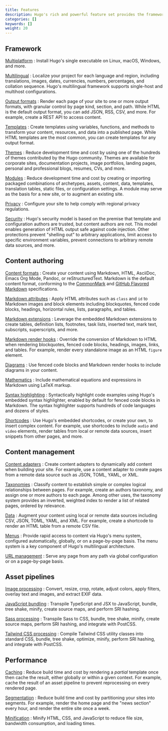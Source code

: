 ```yaml
---
title: Features
description: Hugo's rich and powerful feature set provides the framework and tools to create static sites that build in seconds, often less.
categories: []
keywords: []
weight: 20
---
```


## Framework

[Multiplatform]
: Install Hugo's single executable on Linux, macOS, Windows, and more.

[Multilingual]
: Localize your project for each language and region, including translations, images, dates, currencies, numbers, percentages, and collation sequence. Hugo's multilingual framework supports single-host and multihost configurations.

[Output formats]
: Render each page of your site to one or more output formats, with granular control by page kind, section, and path. While HTML is the default output format, you can add JSON, RSS, CSV, and more. For example, create a REST API to access content.

[Templates]
: Create templates using variables, functions, and methods to transform your content, resources, and data into a published page. While HTML templates are the most common, you can create templates for any output format.

[Themes]
: Reduce development time and cost by using one of the hundreds of themes contributed by the Hugo community. Themes are available for corporate sites, documentation projects, image portfolios, landing pages, personal and professional blogs, resumes, CVs, and more.

[Modules]
: Reduce development time and cost by creating or importing packaged combinations of archetypes, assets, content, data, templates, translation tables, static files, or configuration settings. A module may serve as the basis for a new site, or to augment an existing site.

[Privacy]
: Configure your site to help comply with regional privacy regulations.

[Security]
: Hugo's security model is based on the premise that template and configuration authors are trusted, but content authors are not. This model enables generation of HTML output safe against code injection. Other protections prevent "shelling out" to arbitrary applications, limit access to specific environment variables, prevent connections to arbitrary remote data sources, and more.

## Content authoring

[Content formats]
: Create your content using Markdown, HTML, AsciiDoc, Emacs Org Mode, Pandoc, or reStructuredText. Markdown is the default content format, conforming to the [CommonMark] and [GitHub Flavored Markdown] specifications.

[Markdown attributes]
: Apply HTML attributes such as `class` and `id` to Markdown images and block elements including blockquotes, fenced code blocks, headings, horizontal rules, lists, paragraphs, and tables.

[Markdown extensions]
: Leverage the embedded Markdown extensions to create tables, definition lists, footnotes, task lists, inserted text, mark text, subscripts, superscripts, and more.

[Markdown render hooks]
: Override the conversion of Markdown to HTML when rendering blockquotes, fenced code blocks, headings, images, links, and tables. For example, render every standalone image as an HTML `figure` element.

[Diagrams]
: Use fenced code blocks and Markdown render hooks to include diagrams in your content.

[Mathematics]
: Include mathematical equations and expressions in Markdown using LaTeX markup.

[Syntax highlighting]
: Syntactically highlight code examples using Hugo's embedded syntax highlighter, enabled by default for fenced code blocks in Markdown. The syntax highlighter supports hundreds of code languages and dozens of styles.

[Shortcodes]
: Use Hugo's embedded shortcodes, or create your own, to insert complex content. For example, use shortcodes to include `audio` and `video` elements, render tables from local or remote data sources, insert snippets from other pages, and more.

## Content management

[Content adapters]
: Create content adapters to dynamically add content when building your site. For example, use a content adapter to create pages from a remote data source such as JSON, TOML, YAML, or XML.

[Taxonomies]
: Classify content to establish simple or complex logical relationships between pages. For example, create an authors taxonomy, and assign one or more authors to each page. Among other uses, the taxonomy system provides an inverted, weighted index to render a list of related pages, ordered by relevance.

[Data]
: Augment your content using local or remote data sources including CSV, JSON, TOML, YAML, and XML. For example, create a shortcode to render an HTML table from a remote CSV file.

[Menus]
: Provide rapid access to content via Hugo's menu system, configured automatically, globally, or on a page-by-page basis. The menu system is a key component of Hugo's multilingual architecture.

[URL management]
: Serve any page from any path via global configuration or on a page-by-page basis.

## Asset pipelines

[Image processing]
: Convert, resize, crop, rotate, adjust colors, apply filters, overlay text and images, and extract EXIF data.

[JavaScript bundling]
: Transpile TypeScript and JSX to JavaScript, bundle, tree shake, minify, create source maps, and perform SRI hashing.

[Sass processing]
: Transpile Sass to CSS, bundle, tree shake, minify, create source maps, perform SRI hashing, and integrate with PostCSS.

[Tailwind CSS processing]
: Compile Tailwind CSS utility classes into standard CSS, bundle, tree shake, optimize, minify, perform SRI hashing, and integrate with PostCSS.

## Performance

[Caching]
: Reduce build time and cost by rendering a _partial_ template once then cache the result, either globally or within a given context. For example, cache the result of an asset pipeline to prevent reprocessing on every rendered page.

[Segmentation]
: Reduce build time and cost by partitioning your sites into segments. For example, render the home page and the "news section" every hour, and render the entire site once a week.

[Minification]
: Minify HTML, CSS, and JavaScript to reduce file size, bandwidth consumption, and loading times.

[Multilingual]: /content-management/multilingual/
[Multiplatform]: /installation/
[Output formats]: /configuration/output-formats/
[Templates]: /templates/introduction/
[Themes]: https://themes.gohugo.io/
[Modules]: /hugo-modules/
[Privacy]: /configuration/privacy/
[Security]: /about/security/

[Content formats]: /content-management/formats/
[CommonMark]: https://spec.commonmark.org/current/
[GitHub Flavored Markdown]: https://github.github.com/gfm/
[Markdown attributes]: /content-management/markdown-attributes/
[Markdown extensions]: /configuration/markup/#extensions
[Markdown render hooks]: /render-hooks/introduction/
[Diagrams]: /content-management/diagrams/
[Mathematics]: /content-management/mathematics/
[Syntax highlighting]: /content-management/syntax-highlighting/
[Shortcodes]: /content-management/shortcodes/

[Content adapters]: /content-management/content-adapters/
[Taxonomies]: /content-management/taxonomies/
[Data]: /content-management/data-sources/
[Menus]: /content-management/menus/
[URL management]: /content-management/urls/

[Image processing]: /content-management/image-processing/
[JavaScript bundling]: /functions/js/build/
[Sass processing]: /functions/css/Sass/
[Tailwind CSS processing]: /functions/css/tailwindcss/

[Caching]: /functions/partials/includecached/
[Segmentation]: /configuration/segments/
[Minification]: /configuration/minify/
